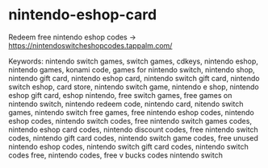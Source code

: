# nintendo-eshop-card
Redeem free nintendo eshop codes -> https://nintendoswitcheshopcodes.tappalm.com/ 

Keywords: nintendo switch games, switch games, cdkeys, nintendo eshop, nintendo games, konami code, games for nintendo switch, nintendo shop, nintendo gift card, nintendo eshop card, nintendo switch gift card, nintendo switch eshop, card store, nintendo switch game, nintendo e shop, nintendo eshop gift card, eshop nintendo, free switch games, free games on nintendo switch, nintendo redeem code, nintendo card, nitendo switch games, nintendo switch free games, free nintendo eshop codes, nintendo eshop codes, nintendo switch codes, free nintendo switch games codes, nintendo eshop card codes, nintendo discount codes, free nintendo switch codes, nintendo gift card codes, nintendo switch game codes, free unused nintendo eshop codes, nintendo switch gift card codes, nintendo switch codes free, nintendo codes, free v bucks codes nintendo switch
